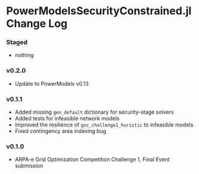 PowerModelsSecurityConstrained.jl Change Log
============================================

### Staged
- nothing

### v0.2.0
- Update to PowerModels v0.13

### v0.1.1
- Added missing `gen_default` dictionary for security-stage solvers
- Added tests for infeasible network models
- Improved the resilience of `goc_challenge1_huristic` to infeasible models
- Fixed contingency area indexing bug

### v0.1.0
- ARPA-e Grid Optimization Competition Challenge 1, Final Event submission
